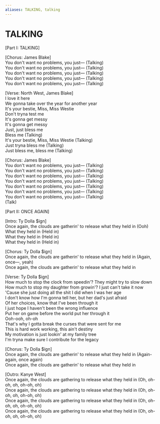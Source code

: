 ```yaml
---
aliases: TALKING, talking
---
```


# TALKING

[Part I: TALKING]  

[Chorus: James Blake]  
You don't want no problems, you just— (Talking)  
You don't want no problems, you just— (Talking)  
You don't want no problems, you just— (Talking)  
You don't want no problems, you just— (Talking)  
You don't want no problems, you just— (Talking)  

[Verse: North West, James Blake]  
I love it here  
We gonna take over the year for another year  
It's your bestie, Miss, Miss Westie  
Don't tryna test me  
It's gonna get messy  
It's gonna get messy  
Just, just bless me  
Bless me (Talking)  
It's your bestie, Miss, Miss Westie (Talking)  
Just tryna bless me (Talking)  
Just bless me, bless me (Talking)  

[Chorus: James Blake]  
You don't want no problems, you just— (Talking)  
You don't want no problems, you just— (Talking)  
You don't want no problems, you just— (Talking)  
You don't want no problems, you just— (Talking)  
You don't want no problems, you just— (Talking)  
You don't want no problems, you just— (Talking)  
You don't want no problems, you just— (Talking)  
(Talk)  

[Part II: ONCE AGAIN]  

[Intro: Ty Dolla $ign]  
Once again, the clouds are gatherin' to release what they held in (Ooh)  
What they held in (Held in)  
What they held in (Held in)  
What they held in (Held in)  

[Chorus: Ty Dolla $ign]  
Once again, the clouds are gatherin' to release what they held in (Again, once—, yeah)  
Once again, the clouds are gatherin' to release what they held in  

[Verse: Ty Dolla $ign]  
How much to stop the clock from speedin'? They might try to slow down  
How much to stop my daughter from growin'? I just can't take it now  
'Cause she just doing all the shit I did when I was her age  
I don't know how I'm gonna tell her, but her dad's just afraid  
Of her choices, know that I've been through it  
I just hope I haven't been the wrong influence  
Put her on game before the world put her through it  
Ooh-ooh, oh-oh  
That's why I gotta break the curses that were sent for me  
This is hard work working, this ain't destiny  
My motivation is just lookin' at my family tree  
I'm tryna make sure I contribute for the legacy  

[Chorus: Ty Dolla $ign]  
Once again, the clouds are gatherin' to release what they held in (Again-again, once again)  
Once again, the clouds are gatherin' to release what they held in  

[Outro: Kanye West]  
Once again, the clouds are gathering to release what they held in (Oh, oh-oh, oh, oh-oh, oh)  
Once again, the clouds are gathering to release what they held in (Oh, oh-oh, oh, oh-oh, oh)  
Once again, the clouds are gathering to release what they held in (Oh, oh-oh, oh, oh-oh, oh)  
Once again, the clouds are gathering to release what they held in (Oh, oh-oh, oh, oh-oh, oh)  
